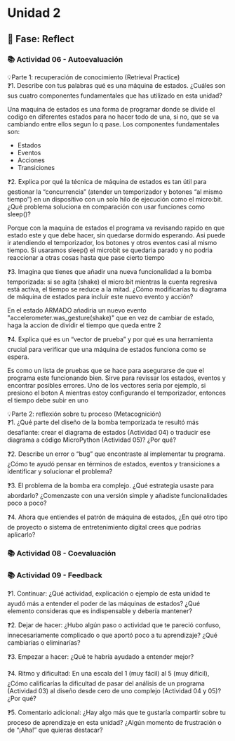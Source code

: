 # Unidad 2


## 🤔 Fase: Reflect

### 📚 Actividad 06 - Autoevaluación    
💡Parte 1: recuperación de conocimiento (Retrieval Practice)    
❓1. Describe con tus palabras qué es una máquina de estados. ¿Cuáles son sus cuatro componentes fundamentales que has utilizado en esta unidad?    

Una maquina de estados es una forma de programar donde se divide el codigo en diferentes estados para no hacer todo de una, si no, que se va cambiando entre ellos segun lo q pase. Los componentes fundamentales son:
+ Estados
+ Eventos
+ Acciones
+ Transiciones

❓2. Explica por qué la técnica de máquina de estados es tan útil para gestionar la “concurrencia” (atender un temporizador y botones “al mismo tiempo”) en un dispositivo con un solo hilo de ejecución como el micro:bit. ¿Qué problema soluciona en comparación con usar funciones como sleep()?

Porque con la maquina de estados el programa va revisando rapido en que estado este y que debe hacer, sin quedarse dormido esperando. Asi puede ir atendiendo el temporizador, los botones y otros eventos casi al mismo tiempo. Si usaramos sleep() el microbit se quedaria parado y no podria reaccionar a otras cosas hasta que pase cierto tiempo

❓3. Imagina que tienes que añadir una nueva funcionalidad a la bomba temporizada: si se agita (shake) el micro:bit mientras la cuenta regresiva está activa, el tiempo se reduce a la mitad. ¿Cómo modificarías tu diagrama de máquina de estados para incluir este nuevo evento y acción?

En el estado ARMADO añadiria un nuevo evento "accelerometer.was_gesture(shake)" que en vez de cambiar de estado, haga la accion de dividir el tiempo que queda entre 2

❓4. Explica qué es un “vector de prueba” y por qué es una herramienta crucial para verificar que una máquina de estados funciona como se espera.    

Es como un lista de pruebas que se hace para asegurarse de que el programa este funcionando bien. Sirve para revissar los estados, eventos y encontrar posibles errores. Uno de los vectores seria por ejemplo, si presiono el boton A mientras estoy configurando el temporizador, entonces el tiempo debe subir en uno

💡Parte 2: reflexión sobre tu proceso (Metacognición)    
❓1. ¿Qué parte del diseño de la bomba temporizada te resultó más desafiante: crear el diagrama de estados (Actividad 04) o traducir ese diagrama a código MicroPython (Actividad 05)? ¿Por qué?

❓2. Describe un error o “bug” que encontraste al implementar tu programa. ¿Cómo te ayudó pensar en términos de estados, eventos y transiciones a identificar y solucionar el problema?

❓3. El problema de la bomba era complejo. ¿Qué estrategia usaste para abordarlo? ¿Comenzaste con una versión simple y añadiste funcionalidades poco a poco?

❓4. Ahora que entiendes el patrón de máquina de estados, ¿En qué otro tipo de proyecto o sistema de entretenimiento digital crees que podrías aplicarlo?

### 📚 Actividad 08 - Coevaluación

### 📚 Actividad 09 - Feedback   
❓1. Continuar: ¿Qué actividad, explicación o ejemplo de esta unidad te ayudó más a entender el poder de las máquinas de estados? ¿Qué elemento consideras que es indispensable y debería mantener?

❓2. Dejar de hacer: ¿Hubo algún paso o actividad que te pareció confuso, innecesariamente complicado o que aportó poco a tu aprendizaje? ¿Qué cambiarías o eliminarías?

❓3. Empezar a hacer: ¿Qué te habría ayudado a entender mejor?

❓4. Ritmo y dificultad: En una escala del 1 (muy fácil) al 5 (muy difícil), ¿Cómo calificarías la dificultad de pasar del análisis de un programa (Actividad 03) al diseño desde cero de uno complejo (Actividad 04 y 05)? ¿Por qué?

❓5. Comentario adicional: ¿Hay algo más que te gustaría compartir sobre tu proceso de aprendizaje en esta unidad? ¿Algún momento de frustración o de “¡Aha!” que quieras destacar?

